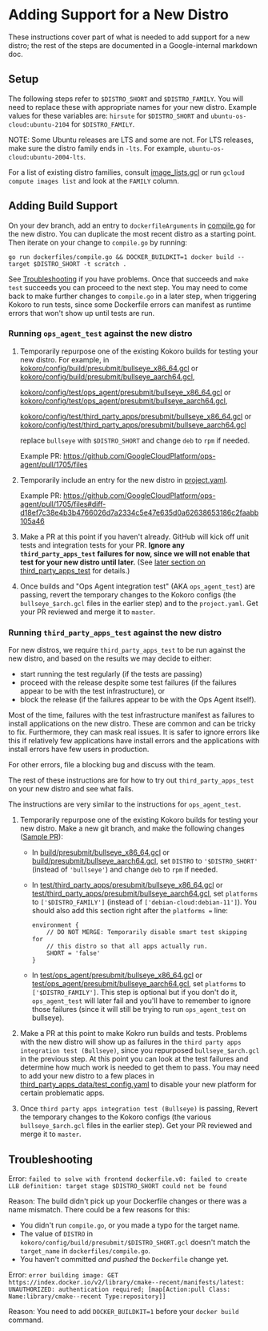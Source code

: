 # Adding Support for a New Distro

These instructions cover part of what is needed to add support for a new distro;
the rest of the steps are documented in a Google-internal markdown doc.

## Setup

The following steps refer to `$DISTRO_SHORT` and `$DISTRO_FAMILY`. You will
need to replace these with appropriate names for your new distro. Example
values for these variables are: `hirsute` for `$DISTRO_SHORT` and
`ubuntu-os-cloud:ubuntu-2104` for `$DISTRO_FAMILY`.

NOTE: Some Ubuntu releases are LTS and some are not. For LTS releases, make
sure the distro family ends in `-lts`. For example, `ubuntu-os-cloud:ubuntu-2004-lts`.

For a list of existing distro families, consult
[image_lists.gcl](https://github.com/GoogleCloudPlatform/ops-agent/blob/master/kokoro/config/test/image_lists.gcl)
or run `gcloud compute images list` and look at the `FAMILY` column.


## Adding Build Support

On your dev branch, add an entry to `dockerfileArguments` in
[compile.go](https://github.com/GoogleCloudPlatform/ops-agent/blob/master/dockerfiles/compile.go)
for the new distro. You can duplicate the most recent distro as a starting
point. Then iterate on your change to `compile.go` by running:

```shell
go run dockerfiles/compile.go && DOCKER_BUILDKIT=1 docker build --target $DISTRO_SHORT -t scratch .
```

See [Troubleshooting](#troubleshooting) if you have problems. Once that
succeeds and `make test` succeeds you can proceed to the next step. You may
need to come back to make further changes to `compile.go` in a later step,
when triggering Kokoro to run tests, since some Dockerfile errors can
manifest as runtime errors that won't show up until tests are run.

### Running `ops_agent_test` against the new distro

1.  Temporarily repurpose one of the existing Kokoro builds for testing
    your new distro. For example, in
    [kokoro/config/build/presubmit/bullseye_x86_64.gcl](https://github.com/GoogleCloudPlatform/ops-agent/blob/master/kokoro/config/build/presubmit/bullseye_x86_64.gcl)
    or [kokoro/config/build/presubmit/bullseye_aarch64.gcl](https://github.com/GoogleCloudPlatform/ops-agent/blob/master/kokoro/config/build/presubmit/bullseye_aarch64.gcl),

    [kokoro/config/test/ops_agent/presubmit/bullseye_x86_64.gcl](https://github.com/GoogleCloudPlatform/ops-agent/blob/master/kokoro/config/test/ops_agent/presubmit/bullseye_x86_64.gcl)
    or [kokoro/config/test/ops_agent/presubmit/bullseye_aarch64.gcl](https://github.com/GoogleCloudPlatform/ops-agent/blob/master/kokoro/config/test/ops_agent/presubmit/bullseye_aarch64.gcl),
   
    [kokoro/config/test/third_party_apps/presubmit/bullseye_x86_64.gcl](https://github.com/GoogleCloudPlatform/ops-agent/blob/master/kokoro/config/test/third_party_apps/presubmit/bullseye_x86_64.gcl)
    or [kokoro/config/test/third_party_apps/presubmit/bullseye_aarch64.gcl](https://github.com/GoogleCloudPlatform/ops-agent/blob/master/kokoro/config/test/third_party_apps/presubmit/bullseye_aarch64.gcl)

    replace `bullseye` with `$DISTRO_SHORT` and change `deb` to `rpm` if
    needed.

    Example PR: https://github.com/GoogleCloudPlatform/ops-agent/pull/1705/files

1. Temporarily include an entry for the new distro in [project.yaml](https://github.com/GoogleCloudPlatform/ops-agent/blob/master/project.yaml).

   Example PR: https://github.com/GoogleCloudPlatform/ops-agent/pull/1705/files#diff-d18ef7c38e4b3b4766026d7a2334c5e47e635d0a62638653186c2faabb105a46

1.  Make a PR at this point if you haven't already. GitHub will kick off
    unit tests and integration tests for your PR. **Ignore any
    `third_party_apps_test` failures for now, since we will not enable that
    test for your new distro until later.** (See
    [later section on third_party_apps_test](#running-third_party_apps_test-against-the-new-distro)
    for details.)

1.  Once builds and "Ops Agent integration test" (AKA `ops_agent_test`) are
    passing, revert the temporary changes to the Kokoro configs (the
    `bullseye_$arch.gcl` files in the earlier step) and to the `project.yaml`. Get your PR reviewed and
    merge it to `master`.

### Running `third_party_apps_test` against the new distro

For new distros, we require `third_party_apps_test` to be run against the new
distro, and based on the results we may decide to either:

*   start running the test regularly (if the tests are passing)
*   proceed with the release despite some test failures (if the failures appear
    to be with the test infrastructure), or
*   block the release (if the failures appear to be with the Ops Agent itself).

Most of the time, failures with the test infrastructure manifest as failures to
install applications on the new distro. These are common and can be tricky to
fix. Furthermore, they can mask real issues. It is safer to ignore errors like
this if relatively few applications have install errors and the applications
with install errors have few users in production.

For other errors, file a blocking bug and discuss with the team.

The rest of these instructions are for how to try out `third_party_apps_test` on
your new distro and see what fails.

The instructions are very similar to the instructions for `ops_agent_test`.

1.  Temporarily repurpose one of the existing Kokoro builds for testing your
    new distro. Make a new git branch, and make the following changes
    ([Sample PR](https://github.com/GoogleCloudPlatform/ops-agent/pull/1044)):

    *   In
        [build/presubmit/bullseye_x86_64.gcl](https://github.com/GoogleCloudPlatform/ops-agent/blob/master/kokoro/config/build/presubmit/bullseye_x86_64.gcl)
        or
        [build/presubmit/bullseye_aarch64.gcl](https://github.com/GoogleCloudPlatform/ops-agent/blob/master/kokoro/config/build/presubmit/bullseye_aarch64.gcl),
        set `DISTRO` to `'$DISTRO_SHORT'` (instead of `'bullseye'`) and
        change `deb` to `rpm` if needed.
    *   In
        [test/third_party_apps/presubmit/bullseye_x86_64.gcl](https://github.com/GoogleCloudPlatform/ops-agent/blob/master/kokoro/config/test/third_party_apps/bullseye_x86_64.gcl)
        or
        [test/third_party_apps/presubmit/bullseye_aarch64.gcl](https://github.com/GoogleCloudPlatform/ops-agent/blob/master/kokoro/config/test/third_party_apps/bullseye_aarch64.gcl),
        set `platforms` to `['$DISTRO_FAMILY']` (instead of
        `['debian-cloud:debian-11']`). You should also add this section right after the
        `platforms =` line:

        ```gcl
        environment {
            // DO NOT MERGE: Temporarily disable smart test skipping for
            // this distro so that all apps actually run.
            SHORT = 'false'
        }
        ```

    *   In
        [test/ops_agent/presubmit/bullseye_x86_64.gcl](https://github.com/GoogleCloudPlatform/ops-agent/blob/master/kokoro/config/test/ops_agent/presubmit/bullseye_x86_64.gcl)
        or
        [test/ops_agent/presubmit/bullseye_aarch64.gcl](https://github.com/GoogleCloudPlatform/ops-agent/blob/master/kokoro/config/test/ops_agent/presubmit/bullseye_aarch64.gcl),
        set `platforms` to `['$DISTRO_FAMILY']`. This step is optional but
        if you don't do it, `ops_agent_test` will later fail and you'll have
        to remember to ignore those failures (since it will still be trying
        to run `ops_agent_test` on bullseye).

1.  Make a PR at this point to make Kokro run builds and tests. Problems
    with the new distro will show up as failures in the `third party apps
    integration test (Bullseye)`, since you repurposed `bullseye_$arch.gcl` in
    the previous step. At this point you can look at the test failures and
    determine how much work is needed to get them to pass. You may need to
    add your new distro to a few places in
    [third_party_apps_data/test_config.yaml](https://github.com/GoogleCloudPlatform/ops-agent/blob/master/integration_test/third_party_apps_data/test_config.yaml)
    to disable your new platform for certain problematic apps.

1.  Once `third party apps integration test (Bullseye)` is passing, Revert the
    temporary changes to the Kokoro configs (the various `bullseye_$arch.gcl`
    files in the earlier step). Get your PR reviewed and merge it to `master`.

## Troubleshooting

Error: `failed to solve with frontend dockerfile.v0: failed to create LLB definition: target stage $DISTRO_SHORT could not be found`

Reason: The build didn't pick up your Dockerfile changes or there was a name
mismatch. There could be a few reasons for this:

*   You didn't run `compile.go`, or you made a typo for the target name.
*   The value of `DISTRO` in `kokoro/config/build/presubmit/$DISTRO_SHORT.gcl`
    doesn't match the `target_name` in `dockerfiles/compile.go`.
*   You haven't committed *and pushed* the `Dockerfile` change yet.

Error: `error building image: GET https://index.docker.io/v2/library/cmake--recent/manifests/latest: UNAUTHORIZED: authentication required; [map[Action:pull Class: Name:library/cmake--recent Type:repository]]`

Reason: You need to add `DOCKER_BUILDKIT=1` before your `docker build` command.
